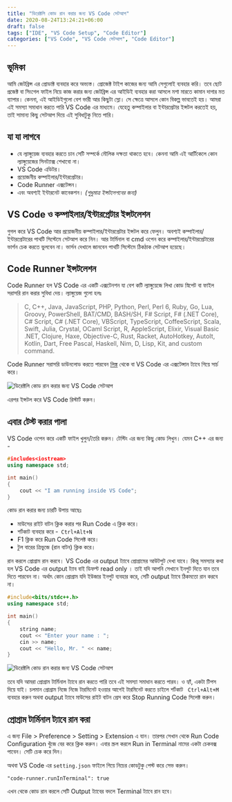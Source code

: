 ```yaml
---
title: "ডিরেক্টলি কোড রান করার জন্য VS Code সেটআপ"
date: 2020-08-24T13:24:21+06:00
draft: false
tags: ["IDE", "VS Code Setup", "Code Editor"]
categories: ["VS Code", "VS Code সেটআপ", "Code Editor"]
---
```


## ভূমিকা
আমি জেটব্রিন্স এর প্রোডাক্ট ব্যবহার করে অভ্যস্ত। প্রোজেক্ট টাইপ কাজের জন্য আমি সেগুলোই ব্যবহার করি। তবে ছোট প্রজেক্ট বা সিংগেল ফাইল নিয়ে কাজ করার জন্য জেটব্রিন্স এর আইডিই ব্যবহার করা আসলে মশা মারতে কামান দাগার মত ব্যাপার। কেননা, এই আইডিইগুলো বেশ ভারী আর কিছুটা স্লো। সে ক্ষেত্রে আসলে কোন বিকল্প ভাবতেই হয়। আমরা এই সমস্যা সমাধান করতে পারি VS Code এর মাধ্যমে। যেহেতু কম্পাইলার বা ইন্টারপ্রেটার ইন্সটল করতেই হয়, তাই সামান্য কিছু সেটআপ দিয়ে এই সুবিধাটুকু নিতে পারি।

## যা যা লাগবে
* যে ল্যাঙ্গুয়েজ ব্যবহার করতে চান সেটি সম্পর্কে মৌলিক দক্ষতা থাকতে হবে। কেননা আমি এই আর্টিকেলে কোন ল্যাঙ্গুয়েজের সিনট্যাক্স শেখাবো না।
* VS Code এডিটর।
* প্রয়োজনীয় কম্পাইলার/ইন্টারপ্রেটার।
* Code Runner এক্সটেন্সন।
* এবং অবশ্যই ইন্টারনেট কানেকশন। *(শুধুমাত্র ইন্সটলেশনের জন্য)*

## VS Code ও  কম্পাইলার/ইন্টারপ্রেটার ইন্সটলেশন
গুগল করে VS Code আর প্রয়োজনীয় কম্পাইলার/ইন্টারপ্রেটার  ইন্সটল করে ফেলুন। অবশ্যই কম্পাইলার/ইন্টারপ্রেটারের পাথটি সিস্টেমে সেটআপ করে নিন। আর টার্মিনাল বা cmd ওপেন করে কম্পাইলার/ইন্টারপ্রেটারের ভার্শন চেক করতে ভুলবেন না। ভার্সন দেখালে জানবেন পাথটি সিস্টেমে ঠিকঠাক সেটআপ হয়েছে।

## Code Runner ইন্সটলেশন
Code Runner হল VS Code এর একটি এক্সটেনশন যা বেশ কটি ল্যাঙ্গুয়েজে লিখা কোড স্নিপেট বা ফাইল সরাসরি রান করার সুবিধা দেয়। ল্যাঙ্গুয়েজ গুলো হলঃ

> C, C++, Java, JavaScript, PHP, Python, Perl, Perl 6, Ruby, Go, Lua,
> Groovy, PowerShell, BAT/CMD, BASH/SH, F# Script, F# (.NET
> Core), C# Script, C# (.NET Core), VBScript, TypeScript, CoffeeScript,
> Scala, Swift, Julia, Crystal, OCaml Script, R, AppleScript, Elixir,
> Visual Basic .NET, Clojure, Haxe, Objective-C, Rust, Racket,
> AutoHotkey, AutoIt, Kotlin, Dart, Free Pascal, Haskell, Nim, D, Lisp,
> Kit, and custom command.

Code Runner সরাসরি ডাউনলোড করতে পারবেন [লিঙ্ক](https://marketplace.visualstudio.com/items?itemName=formulahendry.code-runner) থেকে বা VS Code এর এক্সটেন্সান ট্যাবে গিয়ে সার্চ করে।

![ডিরেক্টলি কোড রান করার জন্য VS Code সেটআপ](/images/august20/code-runner.jpg)

এরপর ইন্সটল করে VS Code রিস্টার্ট করুন।

## এবার টেস্ট করার পালা
VS Code ওপেন করে একটি ফাইল খুলুন/তৈরি করুন। টেস্টিং এর জন্য কিছু কোড লিখুন। যেমন C++ এর জন্য -

```cpp
#includes<iostream>
using namespace std;

int main()
{
	cout << "I am running inside VS Code";
}
```
কোড রান করার জন্য চারটি উপায় আছেঃ
* মাউসের রাইট বাটন ক্লিক করার পর Run Code এ ক্লিক করে।
* শর্টকাট ব্যবহার করে -` Ctrl+Alt+N`
* F1 ক্লিক করে Run Code সিলেক্ট করে।
* টুল বারের ত্রিভুজে (রান বাটন) ক্লিক করে।

রান করলে প্রোগ্রাম রান করবে। VS Code এর output ট্যাবে প্রোগ্রামের আউটপুট দেখা যাবে। কিন্তু সমস্যার কথা হল VS Code এর output ট্যাব বাই ডিফল্ট read only । তাই যদি আপনি সেখানে ইনপুট দিতে যান তবে দিতে পারবেন না। অর্থাৎ কোন প্রোগ্রাম যদি ইউজার ইনপুট ব্যবহার করে, সেটি output ট্যাবে ঠিকমতো রান করবে না।

```cpp
#include<bits/stdc++.h>
using namespace std;

int main()
{
	string name;
	cout << "Enter your name : ";
	cin >> name;
	cout << "Hello, Mr. " << name;
}
```

![ডিরেক্টলি কোড রান করার জন্য VS Code সেটআপ](/images/august20/vs-code-setup-for-all-type-programming.jpg)

তবে যদি আমরা প্রোগ্রাম টার্মিনাল ট্যাবে রান করতে পারি তবে এই সমস্যা সমাধান করতে পারব। ও হ্যাঁ, একটা টিপস দিয়ে যাই।  চলমান প্রোগ্রাম নিজে নিজে টারমিনেট হওয়ার আগেই টারমিনেট করতে চাইলে শর্টকাট ` Ctrl+Alt+M` ব্যবহার করুন অথবা output ট্যাবে মাউসের রাইট বাটন প্রেস করে Stop Running Code সিলেক্ট করুন।

## প্রোগ্রাম টার্মিনাল ট্যাবে রান করা
এ জন্য File > Preference > Setting > Extension এ যান। তারপর সেখান থেকে Run Code Configuration খুঁজে বের করে ক্লিক করুন। এবার স্ক্রল করলে Run in Terminal নামের একটা চেকবক্স পাবেন। সেটি চেক করে দিন।

অথবা VS Code এর `setting.json` ফাইলে গিয়ে নিচের কোডটুকু পেস্ট করে সেভ করুন।

```
"code-runner.runInTerminal": true
```

এখন থেকে কোড রান করলে সেটি Output ট্যাবের বদলে Terminal ট্যাবে রান হবে।
